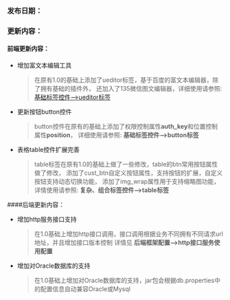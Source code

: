 ### 发布日期：

### 更新内容：

#### 前端更新内容：

* 增加富文本编辑工具
    > 在原有1.0的基础上添加了ueditor标签，基于百度的富文本编辑器，除了拥有基础的插件外，
    > 还加入了135微信图文编辑器，详细使用请参照:   [基础标签控件-->ueditor标签](/httpjie-kou-fu-wu-shi-yong-pei-zhi.md)
* 更新按钮button控件
    >button控件在原有的基础上添加了权限控制属性**auth_key**和位置控制属性**position**，
    >详细使用请参照: **基础标签控件-->button标签**
* 表格table控件扩展完善
    > table标签在原有1.0的基础上做了一些修改，table的btn常用按钮属性做了修改，
    > 添加了cust_btn自定义按钮属性，支持按钮的扩展，自定义按钮支持动态切换功能，
    > 添加了img_wrap属性用于支持缩略图功能，详情使用请参照: **复杂、组合标签控件-->table标签**


####后端更新内容：
* 增加http服务接口支持
    > 在1.0基础上增加http接口调用，接口调用根据业务不同拥有不同请求url地址，并且增加接口版本控制
    > 详情见 **后端框架配置-->http接口服务使用配置**
* 增加对Oracle数据库的支持
    > 在1.0基础上增加对Oracle数据库的支持，jar包会根据db.properties中的配置信息自动兼容Oracle或Mysql



